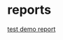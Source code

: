 # reports
[test demo report](https://gpblockchain.github.io/reports/demo/mochawesome-report/mochawesome.html)
